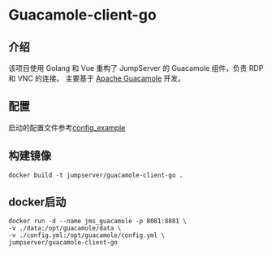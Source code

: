 # Guacamole-client-go

## 介绍

该项目使用 Golang 和 Vue 重构了 JumpServer 的 Guacamole 组件，负责 RDP 和 VNC 的连接。 主要基于 [Apache Guacamole](http://guacamole.apache.org/)
开发。

## 配置

启动的配置文件参考[config_example](config_example.yml)

## 构建镜像

```shell
docker build -t jumpserver/guacamole-client-go .
```

## docker启动

```shell
docker run -d --name jms_guacamole -p 8081:8081 \
-v ./data:/opt/guacamole/data \
-v ./config.yml:/opt/guacamole/config.yml \
jumpserver/guacamole-client-go
```